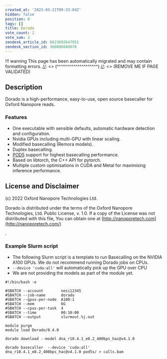 ```yaml
---
created_at: '2023-03-21T09:33:04Z'
hidden: false
position: 0
tags: []
title: Dorado
vote_count: 2
vote_sum: 2
zendesk_article_id: 6623692647951
zendesk_section_id: 360000040076
---
```




[//]: <> (REMOVE ME IF PAGE VALIDATED)
[//]: <> (vvvvvvvvvvvvvvvvvvvv)
!!! warning
    This page has been automatically migrated and may contain formatting errors.
[//]: <> (^^^^^^^^^^^^^^^^^^^^)
[//]: <> (REMOVE ME IF PAGE VALIDATED)

## Description

Dorado is a high-performance, easy-to-use, open source basecaller for
Oxford Nanopore reads.

### [](https://github.com/nanoporetech/dorado#features)Features

-   One executable with sensible defaults, automatic hardware detection
and configuration.
-   Nvidia GPUs including multi-GPU with linear scaling.
-   Modified basecalling (Remora models).
-   Duplex basecalling.
-   [POD5](https://github.com/nanoporetech/pod5-file-format) support for
highest basecalling performance.
-   Based on libtorch, the C++ API for pytorch.
-   Multiple custom optimisations in CUDA and Metal for maximising
inference performance.

## License and Disclaimer

\(c\) 2022 Oxford Nanopore Technologies Ltd.

Dorado is distributed under the terms of the Oxford Nanopore
Technologies, Ltd. Public License, v. 1.0. If a copy of the License was
not distributed with this file, You can obtain one
at [http://nanoporetech.com](http://nanoporetech.com/)

.

### Example Slurm script

-   The following Slurm script is a template to run Basecalling on the
NVIDIA A100 GPUs. We do not recommend running Dorado jobs on CPUs.
-   `--device 'cuda:all'` will automatically pick up the GPU over CPU
-   We are not providing the models as part of the module yet.

``` sl
#!/bin/bash -e

#SBATCH --account        nesi12345
#SBATCH --job-name       dorado
#SBATCH --gpus-per-node  A100:1
#SBATCH --mem            6G
#SBATCH --cpus-per-task  4
#SBATCH --time           00:10:00
#SBATCH --output         slurmout.%j.out

module purge
module load Dorado/0.4.0

dorado download --model dna_r10.4.1_e8.2_400bps_hac@v4.1.0

dorado basecaller  --device 'cuda:all' dna_r10.4.1_e8.2_400bps_hac@v4.1.0 pod5s/ > calls.bam
```